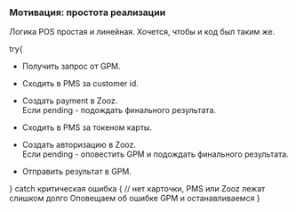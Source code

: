 ### Мотивация: простота реализации

Логика POS простая и линейная. Хочется, чтобы и код был таким же.

try{

  * Получить запрос от GPM.

  * Сходить в PMS за customer id.

  * Создать payment в Zooz.  
    Если pending - подождать финального результата.

  * Сходить в PMS за токеном карты.

  * Создать авторизацию в Zooz.  
    Если pending - оповестить GPM и подождать финального результата.

  * Отправить результат в GPM.

} catch критическая ошибка { // нет карточки, PMS или Zooz лежат слишком долго
    Оповещаем об ошибке GPM и останавливаемся
}
